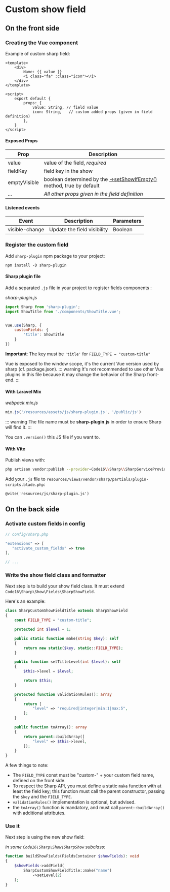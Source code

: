 # Custom show field

## On the front side

### Creating the Vue component

Example of custom sharp field:

```vue
<template>
    <div>
        Name: {{ value }}
        <i class="fa" :class="icon"></i>
    </div>
</template>

<script>
    export default {
        props: {
            value: String, // field value
            icon: String,   // custom added props (given in field definition)
        },
    }
</script>
```

#### Exposed Props

| Prop            | Description                                 |
|-----------------|---------------------------------------------|
| value           | value of the field, *required*                                            |
| fieldKey        | field key in the show                       |
| emptyVisible    | boolean determined by the [->setShowIfEmpty()](building-show-page.md) method, true by default  |
| ...             | *All other props given in the field definition* |

#### Listened events

| Event           | Description                                 | Parameters |
|-----------------|---------------------------------------------|------------|
| visible-change | Update the field visibility |  Boolean |


### Register the custom field

Add `sharp-plugin` npm package to your project:

```
npm install -D sharp-plugin
```

#### Sharp plugin file

Add a separated `.js` file in your project to register fields components :

*sharp-plugin.js*

```js
import Sharp from 'sharp-plugin';
import ShowTitle from './components/ShowTitle.vue';


Vue.use(Sharp, {
    customFields: {
        'title': ShowTitle
    }
})
```
**Important**: The key must be `'title'` for `FIELD_TYPE = "custom-title"`

Vue is exposed to the window scope, it's the current Vue version used by sharp (cf. package.json).
::: warning
It's not recommended to use other Vue plugins in this file because it may change the behavior of the Sharp front-end.
:::

#### With Laravel Mix

*webpack.mix.js*

```js
mix.js('/resources/assets/js/sharp-plugin.js', '/public/js')
```

::: warning
The file name must be **sharp-plugin.js** in order to ensure Sharp will find it.
:::

You can `.version()` this JS file if you want to.

#### With Vite

Publish views with:
```bash
php artisan vendor:publish --provider=Code16\\Sharp\\SharpServiceProvider --tag=views
```

Add your `.js` file to `resources/views/vendor/sharp/partials/plugin-scripts.blade.php`:

```blade
@vite('resources/js/sharp-plugin.js')
```

## On the back side

### Activate custom fields in config

```php
// config/sharp.php

"extensions" => [
   "activate_custom_fields" => true
],

// ...
```


### Write the show field class and formatter

Next step is to build your show field class. It must extend `Code16\Sharp\Show\Fields\SharpShowField`.

Here's an example:

```php
class SharpCustomShowFieldTitle extends SharpShowField
{
    const FIELD_TYPE = "custom-title";

    protected int $level = 1;

    public static function make(string $key): self
    {
        return new static($key, static::FIELD_TYPE);
    }

    public function setTitleLevel(int $level): self
    {
        $this->level = $level;

        return $this;
    }

    protected function validationRules(): array
    {
        return [
            "level" => "required|integer|min:1|max:5",
        ];
    }

    public function toArray(): array
    {
        return parent::buildArray([
            "level" => $this->level,
        ]);
    }
}
```

A few things to note:

- The `FIELD_TYPE` const must be "custom-" + your custom field name, defined on the front side.
- To respect the Sharp API, you must define a static `make` function with at least the field key; this function must call the parent constructor, passing the `$key` and the `FIELD_TYPE`.
- `validationRules()` implementation is optional, but advised.
- the `toArray()` function is mandatory, and must call `parent::buildArray()` with additional attributes.


### Use it

Next step is using the new show field:

*in some `Code16\Sharp\Show\SharpShow` subclass:*

```php
function buildShowFields(FieldsContainer $showFields): void
{
    $showFields->addField(
        SharpCustomShowFieldTitle::make("name")
            ->setLevel(2)
    );
}
```

